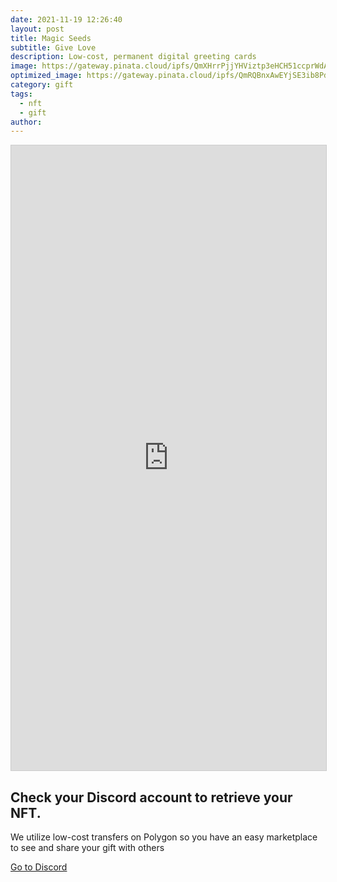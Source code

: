 ```yaml
---
date: 2021-11-19 12:26:40
layout: post
title: Magic Seeds
subtitle: Give Love
description: Low-cost, permanent digital greeting cards
image: https://gateway.pinata.cloud/ipfs/QmXHrrPjjYHViztp3eHCH51ccprWdAUhbZknAKkerPkCTC
optimized_image: https://gateway.pinata.cloud/ipfs/QmRQBnxAwEYjSE3ib8PdnXiLFVRCthYBjYEcbG1pnFFA1j
category: gift
tags:
  - nft
  - gift
author: 
---
```

<iframe class="airtable-embed" src="https://airtable.com/embed/shrfKGnSS5sRi02r2?backgroundColor=purple" frameborder="0" onmousewheel="" width="100%" height="1000" style="background: transparent; border: 1px solid #ccc;"></iframe>

## Check your Discord account to retrieve your NFT.

We utilize low-cost transfers on Polygon so you have an easy marketplace to see and share your gift with others

[Go to Discord](https://discord.gg/6GEHkCpApM)




